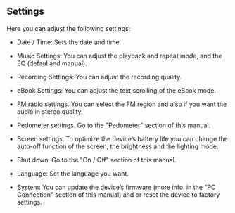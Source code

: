 ﻿## Settings

Here you can adjust the following settings: 

* Date / Time: Sets the date and time. 

* Music Settings: You can adjust the playback and repeat mode, and the EQ (defaul and manual). 

* Recording Settings: You can adjust the recording quality. 
* eBook Settings: You can adjust the text scrolling of the eBook mode. 

* FM radio settings. You can select the FM region and also if you want the audio in stereo quality. 

* Pedometer settings. Go to the "Pedometer" section of this manual. 

* Screen settings. To optimize the device’s battery life you can change the auto-off function of the screen, the brightness and the lighting mode. 

* Shut down. Go to the "On / Off" section of this manual. 

* Language: Set the language you want. 

* System: You can update the device’s firmware (more info. in the "PC Connection" section of this manual) and or reset the device to factory settings.
